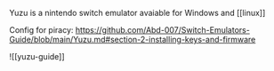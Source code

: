 Yuzu is a nintendo switch emulator avaiable for Windows and [[linux]]

Config for piracy: https://github.com/Abd-007/Switch-Emulators-Guide/blob/main/Yuzu.md#section-2-installing-keys-and-firmware

![[yuzu-guide]]